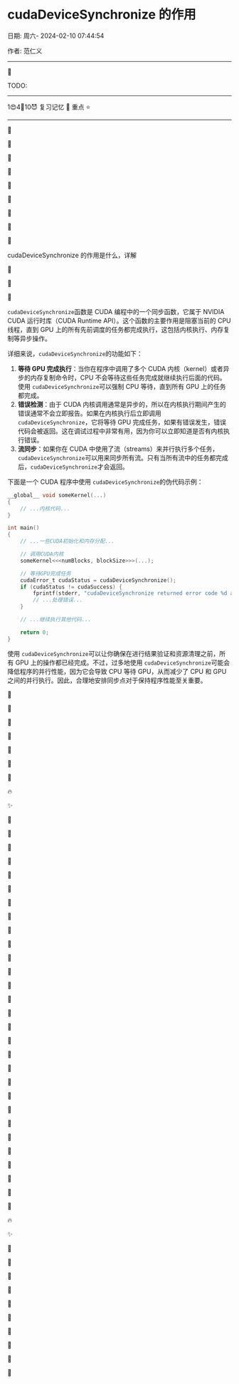 # cudaDeviceSynchronize 的作用

日期: 周六- 2024-02-10 07:44:54

作者: 范仁义

---

🍓

TODO:

---

1😍4💜10😈 复习记忆 🚩 重点 ⭐

---

🍎

🍓

🍊

🍒

🍌

🍑

🍍

🍉

🍇

cudaDeviceSynchronize 的作用是什么，详解

🍋

🍅

🍐

`cudaDeviceSynchronize`函数是 CUDA 编程中的一个同步函数，它属于 NVIDIA CUDA 运行时库（CUDA Runtime API）。这个函数的主要作用是阻塞当前的 CPU 线程，直到 GPU 上的所有先前调度的任务都完成执行，这包括内核执行、内存复制等异步操作。

详细来说，`cudaDeviceSynchronize`的功能如下：

1. **等待 GPU 完成执行**：当你在程序中调用了多个 CUDA 内核（kernel）或者异步的内存复制命令时，CPU 不会等待这些任务完成就继续执行后面的代码。使用 `cudaDeviceSynchronize`可以强制 CPU 等待，直到所有 GPU 上的任务都完成。
2. **错误检测**：由于 CUDA 内核调用通常是异步的，所以在内核执行期间产生的错误通常不会立即报告。如果在内核执行后立即调用 `cudaDeviceSynchronize`，它将等待 GPU 完成任务，如果有错误发生，错误代码会被返回。这在调试过程中非常有用，因为你可以立即知道是否有内核执行错误。
3. **流同步**：如果你在 CUDA 中使用了流（streams）来并行执行多个任务，`cudaDeviceSynchronize`可以用来同步所有流。只有当所有流中的任务都完成后，`cudaDeviceSynchronize`才会返回。

下面是一个 CUDA 程序中使用 `cudaDeviceSynchronize`的伪代码示例：

```c
__global__ void someKernel(...)
{
    // ...内核代码...
}

int main()
{
    // ...一些CUDA初始化和内存分配...

    // 调用CUDA内核
    someKernel<<<numBlocks, blockSize>>>(...);

    // 等待GPU完成任务
    cudaError_t cudaStatus = cudaDeviceSynchronize();
    if (cudaStatus != cudaSuccess) {
        fprintf(stderr, "cudaDeviceSynchronize returned error code %d after launching someKernel!\n", cudaStatus);
        // ...处理错误...
    }

    // ...继续执行其他代码...

    return 0;
}
```

使用 `cudaDeviceSynchronize`可以让你确保在进行结果验证和资源清理之前，所有 GPU 上的操作都已经完成。不过，过多地使用 `cudaDeviceSynchronize`可能会降低程序的并行性能，因为它会导致 CPU 等待 GPU，从而减少了 CPU 和 GPU 之间的并行执行。因此，合理地安排同步点对于保持程序性能至关重要。

📖

🍧

🍓

📒

🔧

🌱

🌺

🔥

✨

🍹

🧊

🍄

🌷

💮

🌸

🍁

🌳

🌲

🌴

🍎

🍓

🍊

🍒

🍌

🍑

🍍

🍉

🍇

🍋

🍅

🍐

📖

🍧

🍓

📒

🔧

🌱

🌺

🔥

✨

🍹

🧊

🍄

🌷

💮

🌸

🍁

🌳

🌲

🌴
